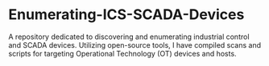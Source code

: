 # Enumerating-ICS-SCADA-Devices
A repository dedicated to discovering and enumerating industrial control and SCADA devices. Utilizing open-source tools, I have compiled scans and scripts for targeting Operational Technology (OT) devices and hosts. 
